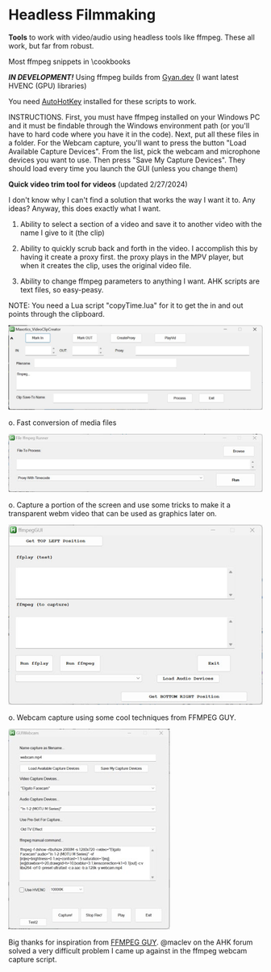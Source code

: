 # Headless Filmmaking
**Tools** to work with video/audio using headless tools like ffmpeg.  These all work, but far from robust.  

Most ffmpeg snippets in \cookbooks

***IN DEVELOPMENT!*** Using ffmpeg builds from [Gyan.dev](https://www.gyan.dev/ffmpeg/builds/) (I want latest HVENC (GPU) libraries)

You need [AutoHotKey](https://www.autohotkey.com/)  installed for these scripts to work.

INSTRUCTIONS.  First, you must have ffmpeg installed on your Windows PC and it must be findable through the Windows environment path  (or you'll have to hard code where you have it in the code).  Next, put all these files in a folder.  For the Webcam capture, you'll want to press the button "Load Available Capture Devices".  From the list, pick the webcam and microphone devices you want to use.  Then press "Save My Capture Devices".  They should load every time you launch the GUI (unless you change them)

**Quick video trim tool for videos** (updated 2/27/2024)

I don't know why I can't find a solution that works the way I want it to.  Any ideas?  Anyway, this does exactly what I want.  

1. Ability to select a section of a video and save it to another video with the name I give to it (the clip)

2. Ability to quickly scrub back and forth in the video.  I accomplish this by having it create a proxy first.  the proxy plays in the MPV player, but when it creates the clip, uses the original video file.
3. Ability to change ffmpeg  parameters to anything I want.  AHK scripts are text files, so easy-peasy.

NOTE: You need a Lua script "copyTime.lua" for it to get the in and out points through the clipboard.

![](images/GUI_trimmer.jpg)



o. Fast conversion of media files

![GUI_ffmpeg_quick_convert](images/GUI_ffmpeg_quick_convert.jpg)

o. Capture a portion of the screen and use some tricks to make it a transparent webm video that can be used as graphics later on.

![](images/GUI_screencap.jpg)



o. Webcam capture using some cool techniques from FFMPEG GUY.

![GUI_webcam](images/GUI_webcam.jpg)



Big thanks for inspiration from [FFMPEG GUY](https://www.youtube.com/@theFFMPEGguy). @maclev on the AHK forum solved a very difficult problem I came up against in the ffmpeg webcam capture script.
